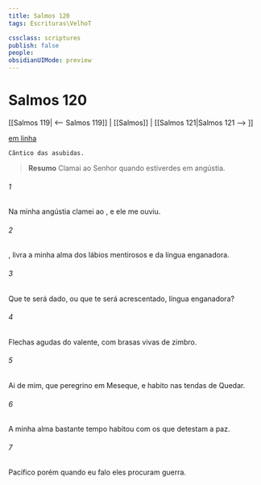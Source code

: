 ```yaml
---
title: Salmos 120
tags: Escrituras\VelhoT

cssclass: scriptures
publish: false
people:
obsidianUIMode: preview
---
```


# Salmos 120
[[Salmos 119| <-- Salmos 119]] | [[Salmos]] | [[Salmos 121|Salmos 121 --> ]]

[em linha](https://churchofjesuschrist.org/study/scriptures/ot/ps/120?lang=por)

```
Cântico das asubidas.
```

> __Resumo__
Clamai ao Senhor quando estiverdes em angústia.

###### 1 
Na minha angústia clamei ao , e ele me ouviu.

###### 2 
, livra a minha alma dos lábios mentirosos e da língua enganadora.

###### 3 
Que te será dado, ou que te será acrescentado, língua enganadora?

###### 4 
Flechas agudas do valente, com brasas vivas de zimbro.

###### 5 
Ai de mim, que peregrino em Meseque, e habito nas tendas de Quedar.

###### 6 
A minha alma bastante tempo habitou com os que detestam a paz.

###### 7 
Pacífico  porém quando eu falo  eles procuram guerra.

